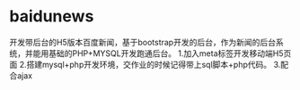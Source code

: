 # baidunews
开发带后台的H5版本百度新闻，基于bootstrap开发的后台，作为新闻的后台系统，并能用基础的PHP+MYSQL开发跑通后台。
1.加入meta标签开发移动端H5页面
2.搭建mysql+php开发环境，交作业的时候记得带上sql脚本+php代码。
3.配合ajax

